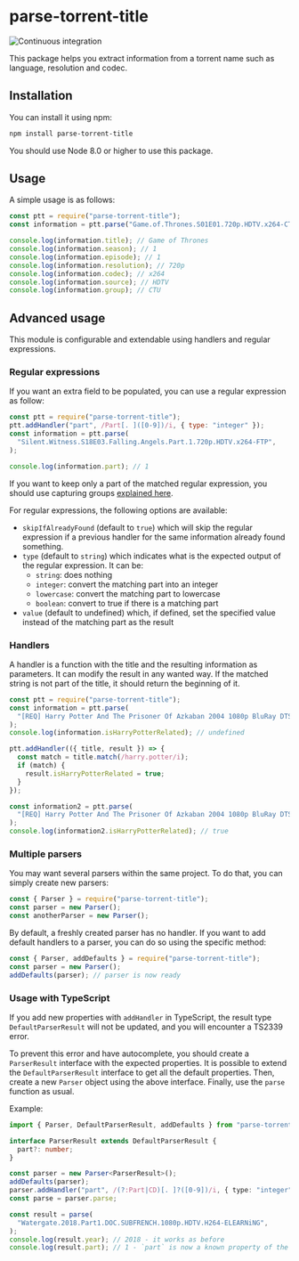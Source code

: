 # parse-torrent-title

![Continuous integration](https://github.com/clement-escolano/parse-torrent-title/workflows/Continuous%20integration/badge.svg)

This package helps you extract information from a torrent name such as language, resolution and codec.

## Installation

You can install it using npm:

```bash
npm install parse-torrent-title
```

You should use Node 8.0 or higher to use this package.

## Usage

A simple usage is as follows:

```javascript
const ptt = require("parse-torrent-title");
const information = ptt.parse("Game.of.Thrones.S01E01.720p.HDTV.x264-CTU");

console.log(information.title); // Game of Thrones
console.log(information.season); // 1
console.log(information.episode); // 1
console.log(information.resolution); // 720p
console.log(information.codec); // x264
console.log(information.source); // HDTV
console.log(information.group); // CTU
```

## Advanced usage

This module is configurable and extendable using handlers and regular expressions.

### Regular expressions

If you want an extra field to be populated, you can use a regular expression as follow:

```javascript
const ptt = require("parse-torrent-title");
ptt.addHandler("part", /Part[. ]([0-9])/i, { type: "integer" });
const information = ptt.parse(
  "Silent.Witness.S18E03.Falling.Angels.Part.1.720p.HDTV.x264-FTP",
);

console.log(information.part); // 1
```

If you want to keep only a part of the matched regular expression, you should use capturing groups
[explained here](https://developer.mozilla.org/en-US/docs/Web/JavaScript/Reference/Global_Objects/RegExp).

For regular expressions, the following options are available:

- `skipIfAlreadyFound` (default to `true`) which will skip the regular expression if a previous handler for the same
  information already found something.
- `type` (default to `string`) which indicates what is the expected output of the regular expression.
  It can be:
  - `string`: does nothing
  - `integer`: convert the matching part into an integer
  - `lowercase`: convert the matching part to lowercase
  - `boolean`: convert to true if there is a matching part
- `value` (default to undefined) which, if defined, set the specified value instead of the matching part as the result

### Handlers

A handler is a function with the title and the resulting information as parameters.
It can modify the result in any wanted way.
If the matched string is not part of the title, it should return the beginning of it.

```javascript
const ptt = require("parse-torrent-title");
const information = ptt.parse(
  "[REQ] Harry Potter And The Prisoner Of Azkaban 2004 1080p BluRay DTS x264-hV",
);
console.log(information.isHarryPotterRelated); // undefined

ptt.addHandler(({ title, result }) => {
  const match = title.match(/harry.potter/i);
  if (match) {
    result.isHarryPotterRelated = true;
  }
});

const information2 = ptt.parse(
  "[REQ] Harry Potter And The Prisoner Of Azkaban 2004 1080p BluRay DTS x264-hV",
);
console.log(information2.isHarryPotterRelated); // true
```

### Multiple parsers

You may want several parsers within the same project.
To do that, you can simply create new parsers:

```javascript
const { Parser } = require("parse-torrent-title");
const parser = new Parser();
const anotherParser = new Parser();
```

By default, a freshly created parser has no handler.
If you want to add default handlers to a parser, you can do so using the specific method:

```javascript
const { Parser, addDefaults } = require("parse-torrent-title");
const parser = new Parser();
addDefaults(parser); // parser is now ready
```

### Usage with TypeScript

If you add new properties with `addHandler` in TypeScript, the result type `DefaultParserResult` will not be updated,
and you will encounter a TS2339 error.

To prevent this error and have autocomplete,
you should create a `ParserResult` interface with the expected properties.
It is possible to extend the `DefaultParserResult` interface to get all the default properties.
Then, create a new `Parser` object using the above interface.
Finally, use the `parse` function as usual.

Example:

```ts
import { Parser, DefaultParserResult, addDefaults } from "parse-torrent-title";

interface ParserResult extends DefaultParserResult {
  part?: number;
}

const parser = new Parser<ParserResult>();
addDefaults(parser);
parser.addHandler("part", /(?:Part|CD)[. ]?([0-9])/i, { type: "integer" });
const parse = parser.parse;

const result = parse(
  "Watergate.2018.Part1.DOC.SUBFRENCH.1080p.HDTV.H264-ELEARNiNG",
);
console.log(result.year); // 2018 - it works as before
console.log(result.part); // 1 - `part` is now a known property of the `result` object
```
